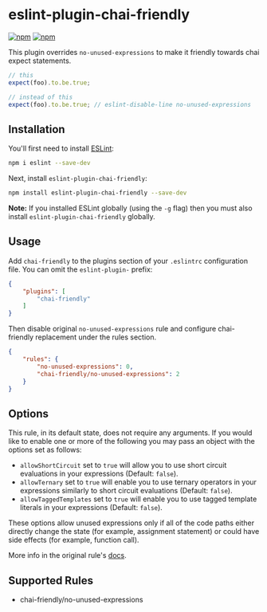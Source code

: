 # eslint-plugin-chai-friendly

[![npm](https://img.shields.io/npm/v/npm.svg)](https://www.npmjs.com/package/eslint-plugin-chai-friendly) [![npm](https://img.shields.io/npm/dm/localeval.svg)](https://www.npmjs.com/package/eslint-plugin-chai-friendly)

This plugin overrides `no-unused-expressions` to make it friendly towards chai expect statements.

```javascript
// this
expect(foo).to.be.true;

// instead of this
expect(foo).to.be.true; // eslint-disable-line no-unused-expressions
```

## Installation

You'll first need to install [ESLint](http://eslint.org):

```bash
npm i eslint --save-dev
```

Next, install `eslint-plugin-chai-friendly`:

```bash
npm install eslint-plugin-chai-friendly --save-dev
```

**Note:** If you installed ESLint globally (using the `-g` flag) then you must also install `eslint-plugin-chai-friendly` globally.

## Usage

Add `chai-friendly` to the plugins section of your `.eslintrc` configuration file. You can omit the `eslint-plugin-` prefix:

```json
{
    "plugins": [
        "chai-friendly"
    ]
}
```


Then disable original `no-unused-expressions` rule and configure chai-friendly replacement under the rules section.

```json
{
    "rules": {
        "no-unused-expressions": 0,
        "chai-friendly/no-unused-expressions": 2
    }
}
```

## Options

This rule, in its default state, does not require any arguments. If you would like to enable one or more of the following you may pass an object with the options set as follows:

- `allowShortCircuit` set to `true` will allow you to use short circuit evaluations in your expressions (Default: `false`).
- `allowTernary` set to `true` will enable you to use ternary operators in your expressions similarly to short circuit evaluations (Default: `false`).
- `allowTaggedTemplates` set to `true` will enable you to use tagged template literals in your expressions (Default: `false`).

These options allow unused expressions only if all of the code paths either directly change the state (for example, assignment statement) or could have side effects (for example, function call).

More info in the original rule's [docs](http://eslint.org/docs/rules/no-unused-expressions#options).

## Supported Rules

- chai-friendly/no-unused-expressions





